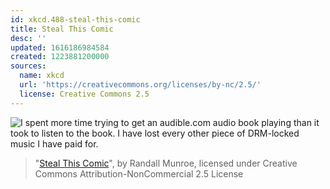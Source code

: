 ```yaml
---
id: xkcd.488-steal-this-comic
title: Steal This Comic
desc: ''
updated: 1616186984584
created: 1223881200000
sources:
  name: xkcd
  url: 'https://creativecommons.org/licenses/by-nc/2.5/'
  license: Creative Commons 2.5
---
```

![I spent more time trying to get an audible.com audio book playing than it took to listen to the book.  I have lost every other piece of DRM-locked music I have paid for.](https://imgs.xkcd.com/comics/steal_this_comic.png)
> "[Steal This Comic](https://xkcd.com/488/)", by Randall Munroe, licensed under Creative Commons Attribution-NonCommercial 2.5 License
